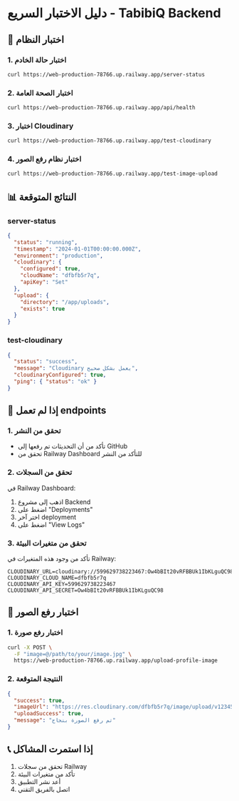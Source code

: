 # دليل الاختبار السريع - TabibiQ Backend

## 🚀 اختبار النظام

### 1. اختبار حالة الخادم
```bash
curl https://web-production-78766.up.railway.app/server-status
```

### 2. اختبار الصحة العامة
```bash
curl https://web-production-78766.up.railway.app/api/health
```

### 3. اختبار Cloudinary
```bash
curl https://web-production-78766.up.railway.app/test-cloudinary
```

### 4. اختبار نظام رفع الصور
```bash
curl https://web-production-78766.up.railway.app/test-image-upload
```

## 📊 النتائج المتوقعة

### server-status
```json
{
  "status": "running",
  "timestamp": "2024-01-01T00:00:00.000Z",
  "environment": "production",
  "cloudinary": {
    "configured": true,
    "cloudName": "dfbfb5r7q",
    "apiKey": "Set"
  },
  "upload": {
    "directory": "/app/uploads",
    "exists": true
  }
}
```

### test-cloudinary
```json
{
  "status": "success",
  "message": "Cloudinary يعمل بشكل صحيح",
  "cloudinaryConfigured": true,
  "ping": { "status": "ok" }
}
```

## 🔧 إذا لم تعمل endpoints

### 1. تحقق من النشر
- تأكد من أن التحديثات تم رفعها إلى GitHub
- تحقق من Railway Dashboard للتأكد من النشر

### 2. تحقق من السجلات
في Railway Dashboard:
1. اذهب إلى مشروع Backend
2. اضغط على "Deployments"
3. اختر آخر deployment
4. اضغط على "View Logs"

### 3. تحقق من متغيرات البيئة
تأكد من وجود هذه المتغيرات في Railway:
```
CLOUDINARY_URL=cloudinary://599629738223467:Ow4bBIt20vRFBBUk1IbKLguQC98@dfbfb5r7q
CLOUDINARY_CLOUD_NAME=dfbfb5r7q
CLOUDINARY_API_KEY=599629738223467
CLOUDINARY_API_SECRET=Ow4bBIt20vRFBBUk1IbKLguQC98
```

## 🎯 اختبار رفع الصور

### 1. اختبار رفع صورة
```bash
curl -X POST \
  -F "image=@/path/to/your/image.jpg" \
  https://web-production-78766.up.railway.app/upload-profile-image
```

### 2. النتيجة المتوقعة
```json
{
  "success": true,
  "imageUrl": "https://res.cloudinary.com/dfbfb5r7q/image/upload/v1234567890/tabibiq-profiles/profile-1234567890.jpg",
  "uploadSuccess": true,
  "message": "تم رفع الصورة بنجاح"
}
```

## 📞 إذا استمرت المشاكل

1. تحقق من سجلات Railway
2. تأكد من متغيرات البيئة
3. أعد نشر التطبيق
4. اتصل بالفريق التقني 
